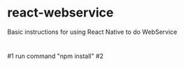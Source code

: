 # react-webservice
Basic instructions for using React Native to do WebService
# 
#1 run command "npm install"
#2 
